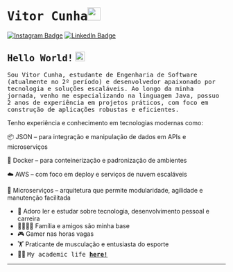 # <samp>Vitor Cunha</samp><img src="https://github.com/mupezzuol/mupezzuol/blob/master/assets/mario_hello_big.gif" width="30px" height="30px">

[![Instagram Badge](https://img.shields.io/badge/Instagram-%23E4405F.svg?&style=flat-square&logo=instagram&logoColor=white&color=071A2C&link=https://www.instagram.com/mupezzuol)](https://www.instagram.com/mupezzuol)
[![LinkedIn Badge](https://img.shields.io/badge/LinkedIn-%23E4405F.svg?&style=flat-square&logo=linkedin&logoColor=white&color=071A2C&link=https://www.linkedin.com/in/mupezzuol/)](https://www.linkedin.com/in/mupezzuol/)

## <samp>Hello World!</samp> <img src="https://github.com/mupezzuol/mupezzuol/blob/master/assets/earth.gif" width="22px" height="22px">

<samp>Sou Vitor Cunha, estudante de Engenharia de Software (atualmente no 2º período) e desenvolvedor apaixonado por tecnologia e soluções escaláveis. Ao longo da minha jornada, venho me especializando na linguagem Java, possuo 2 anos de experiência em projetos práticos, com foco em construção de aplicações robustas e eficientes.

Tenho experiência e conhecimento em tecnologias modernas como:

📦 JSON – para integração e manipulação de dados em APIs e microserviços

🐳 Docker – para conteinerização e padronização de ambientes

☁️ AWS – com foco em deploy e serviços de nuvem escaláveis

🔗 Microserviços – arquitetura que permite modularidade, agilidade e manutenção facilitada



- 📖 Adoro ler e estudar sobre tecnologia, desenvolvimento pessoal e carreira
- 👨‍👩‍👧‍👦 Família e amigos são minha base
- 🎮 Gamer nas horas vagas
- 🏋️ Praticante de musculação e entusiasta do esporte
- 👨‍🎓&nbsp;<samp>My academic life [__here!__](https://github.com/Vitor192/Certificados)</samp>

---
